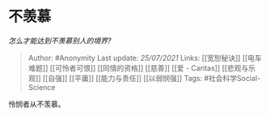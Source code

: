 # 不羡慕
*怎么才能达到不羡慕别人的境界?*

> Author: #Anonymity 
Last update: *25/07/2021* 
Links: [[宽恕秘诀]] [[电车难题]] [[可怜者可恨]] [[同情的资格]] [[慈善]] [[爱 - Caritas]] [[悲观与乐观]] [[自强]] [[平庸]] [[能力与责任]] [[以弱悯强]]
Tags:  #社会科学Social-Science 

怜悯者从不羡慕。